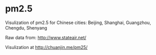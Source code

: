 # pm2.5 

Visulization of pm2.5 for Chinese cities: Beijing, Shanghai, Guangzhou, Chengdu, Shenyang

Raw data from:
http://www.stateair.net/

Visulization at
http://chuanjin.me/pm25/
